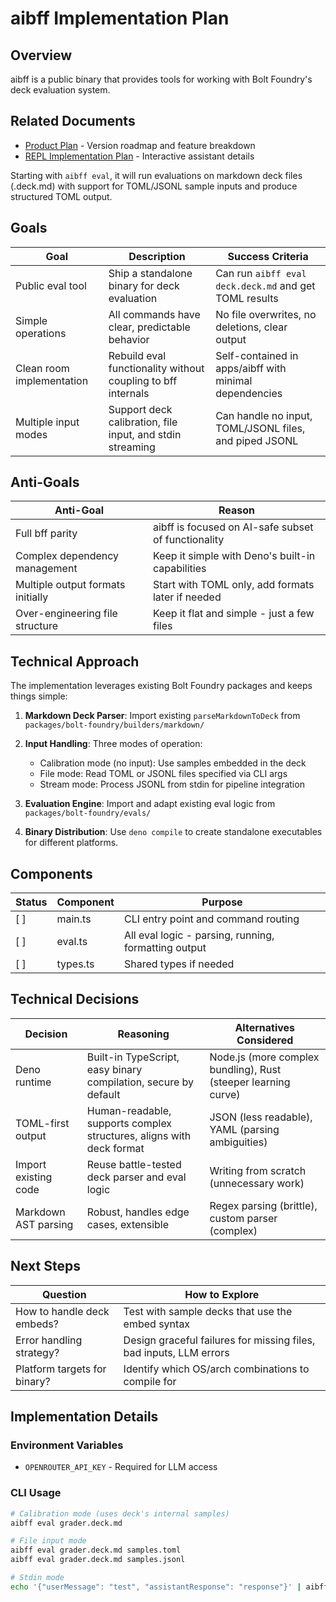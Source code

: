 # aibff Implementation Plan

## Overview

aibff is a public binary that provides tools for working with Bolt Foundry's
deck evaluation system.

## Related Documents

- [Product Plan](../../guides/product-plan.md) - Version roadmap and feature
  breakdown
- [REPL Implementation Plan](./2025-06-repl-implementation-plan.md) -
  Interactive assistant details

Starting with `aibff eval`, it will run evaluations on markdown deck files
(.deck.md) with support for TOML/JSONL sample inputs and produce structured TOML
output.

## Goals

| Goal                      | Description                                                  | Success Criteria                                       |
| ------------------------- | ------------------------------------------------------------ | ------------------------------------------------------ |
| Public eval tool          | Ship a standalone binary for deck evaluation                 | Can run `aibff eval deck.deck.md` and get TOML results |
| Simple operations         | All commands have clear, predictable behavior                | No file overwrites, no deletions, clear output         |
| Clean room implementation | Rebuild eval functionality without coupling to bff internals | Self-contained in apps/aibff with minimal dependencies |
| Multiple input modes      | Support deck calibration, file input, and stdin streaming    | Can handle no input, TOML/JSONL files, and piped JSONL |

## Anti-Goals

| Anti-Goal                         | Reason                                              |
| --------------------------------- | --------------------------------------------------- |
| Full bff parity                   | aibff is focused on AI-safe subset of functionality |
| Complex dependency management     | Keep it simple with Deno's built-in capabilities    |
| Multiple output formats initially | Start with TOML only, add formats later if needed   |
| Over-engineering file structure   | Keep it flat and simple - just a few files          |

## Technical Approach

The implementation leverages existing Bolt Foundry packages and keeps things
simple:

1. **Markdown Deck Parser**: Import existing `parseMarkdownToDeck` from
   `packages/bolt-foundry/builders/markdown/`

2. **Input Handling**: Three modes of operation:
   - Calibration mode (no input): Use samples embedded in the deck
   - File mode: Read TOML or JSONL files specified via CLI args
   - Stream mode: Process JSONL from stdin for pipeline integration

3. **Evaluation Engine**: Import and adapt existing eval logic from
   `packages/bolt-foundry/evals/`

4. **Binary Distribution**: Use `deno compile` to create standalone executables
   for different platforms.

## Components

| Status | Component | Purpose                                              |
| ------ | --------- | ---------------------------------------------------- |
| [ ]    | main.ts   | CLI entry point and command routing                  |
| [ ]    | eval.ts   | All eval logic - parsing, running, formatting output |
| [ ]    | types.ts  | Shared types if needed                               |

## Technical Decisions

| Decision             | Reasoning                                                            | Alternatives Considered                                        |
| -------------------- | -------------------------------------------------------------------- | -------------------------------------------------------------- |
| Deno runtime         | Built-in TypeScript, easy binary compilation, secure by default      | Node.js (more complex bundling), Rust (steeper learning curve) |
| TOML-first output    | Human-readable, supports complex structures, aligns with deck format | JSON (less readable), YAML (parsing ambiguities)               |
| Import existing code | Reuse battle-tested deck parser and eval logic                       | Writing from scratch (unnecessary work)                        |
| Markdown AST parsing | Robust, handles edge cases, extensible                               | Regex parsing (brittle), custom parser (complex)               |

## Next Steps

| Question                     | How to Explore                                                     |
| ---------------------------- | ------------------------------------------------------------------ |
| How to handle deck embeds?   | Test with sample decks that use the embed syntax                   |
| Error handling strategy?     | Design graceful failures for missing files, bad inputs, LLM errors |
| Platform targets for binary? | Identify which OS/arch combinations to compile for                 |

## Implementation Details

### Environment Variables

- `OPENROUTER_API_KEY` - Required for LLM access

### CLI Usage

```bash
# Calibration mode (uses deck's internal samples)
aibff eval grader.deck.md

# File input mode
aibff eval grader.deck.md samples.toml
aibff eval grader.deck.md samples.jsonl

# Stdin mode
echo '{"userMessage": "test", "assistantResponse": "response"}' | aibff eval grader.deck.md
```
